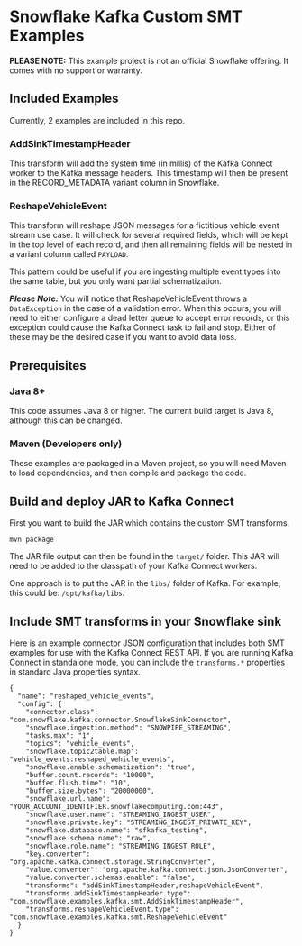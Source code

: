 # Snowflake Kafka Custom SMT Examples

**PLEASE NOTE:** This example project is not an official Snowflake offering. It comes with no support or warranty.

## Included Examples

Currently, 2 examples are included in this repo.

### AddSinkTimestampHeader
This transform will add the system time (in millis) of the Kafka Connect worker to the Kafka message headers.  This timestamp will then be present in the RECORD_METADATA variant column in Snowflake.

### ReshapeVehicleEvent
This transform will reshape JSON messages for a fictitious vehicle event stream use case.  It will check for several required fields, which will be kept in the top level of each record, and then all remaining fields will be nested in a variant column called `PAYLOAD`.

This pattern could be useful if you are ingesting multiple event types into the same table, but you only want partial schematization.

***Please Note:*** You will notice that ReshapeVehicleEvent throws a `DataException` in the case of a validation error.   When this occurs, you will need to either configure a dead letter queue to accept error records, or this exception could cause the Kafka Connect task to fail and stop.  Either of these may be the desired case if you want to avoid data loss. 
## Prerequisites

### Java 8+

This code assumes Java 8 or higher.  The current build target is Java 8, although this can be changed.

### Maven (Developers only)

These examples are packaged in a Maven project, so you will need Maven to load dependencies, and then compile and
package the code.

## Build and deploy JAR to Kafka Connect
First you want to build the JAR which contains the custom SMT transforms.
```
mvn package
```
The JAR file output can then be found in the `target/` folder.  This JAR will need to be added to the classpath of your Kafka Connect workers.

One approach is to put the JAR in the `libs/` folder of Kafka. For example, this could be: `/opt/kafka/libs`.


## Include SMT transforms in your Snowflake sink 

Here is an example connector JSON configuration that includes both SMT examples for use with the Kafka Connect REST API.  If you are running Kafka Connect in standalone mode, you can include the `transforms.*` properties in standard Java properties syntax.

```
{
  "name": "reshaped_vehicle_events",
  "config": {
    "connector.class": "com.snowflake.kafka.connector.SnowflakeSinkConnector",
    "snowflake.ingestion.method": "SNOWPIPE_STREAMING",
    "tasks.max": "1",
    "topics": "vehicle_events",    
    "snowflake.topic2table.map": "vehicle_events:reshaped_vehicle_events",       
    "snowflake.enable.schematization": "true",        
    "buffer.count.records": "10000",
    "buffer.flush.time": "10",
    "buffer.size.bytes": "20000000",        
    "snowflake.url.name": "YOUR_ACCOUNT_IDENTIFIER.snowflakecomputing.com:443",
    "snowflake.user.name": "STREAMING_INGEST_USER",
    "snowflake.private.key": "STREAMING_INGEST_PRIVATE_KEY",
    "snowflake.database.name": "sfkafka_testing",
    "snowflake.schema.name": "raw",    
    "snowflake.role.name": "STREAMING_INGEST_ROLE",          
    "key.converter": "org.apache.kafka.connect.storage.StringConverter",
    "value.converter": "org.apache.kafka.connect.json.JsonConverter",
    "value.converter.schemas.enable": "false",    
    "transforms": "addSinkTimestampHeader,reshapeVehicleEvent",
    "transforms.addSinkTimestampHeader.type": "com.snowflake.examples.kafka.smt.AddSinkTimestampHeader",
    "transforms.reshapeVehicleEvent.type": "com.snowflake.examples.kafka.smt.ReshapeVehicleEvent"
  }
}
```